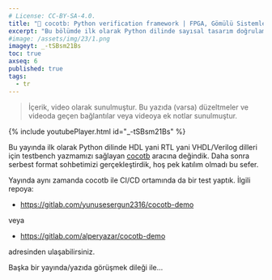 ```yaml
---
# License: CC-BY-SA-4.0.
title: "🔴 cocotb: Python verification framework | FPGA, Gömülü Sistemler Muhabbet | Ortaya Karışık - 3"
excerpt: "Bu bölümde ilk olarak Python dilinde sayısal tasarım doğrulama yapma imkanı sağlayan cocotb'ye bakıp, serbest format muhabbet edeceğiz."
#image: /assets/img/23/1.png
imageyt: _-tSBsm21Bs
toc: true
axseq: 6
published: true
tags:
  - tr
---
```


> İçerik, video olarak sunulmuştur. Bu yazıda (varsa) düzeltmeler ve videoda
> geçen bağlantılar veya videoya ek notlar sunulmuştur.

{% include youtubePlayer.html id="_-tSBsm21Bs" %}

Bu yayında ilk olarak Python dilinde HDL yani RTL yani VHDL/Verilog dilleri için
testbench yazmamızı sağlayan [cocotb](https://www.cocotb.org/) aracına değindik.
Daha sonra serbest format sohbetimizi gerçekleştirdik, hoş pek katılım olmadı bu
sefer.

Yayında aynı zamanda cocotb ile CI/CD ortamında da bir test yaptık.
İlgili repoya:

- <https://gitlab.com/yunusesergun2316/cocotb-demo>

veya

- <https://gitlab.com/alperyazar/cocotb-demo>

adresinden ulaşabilirsiniz.

Başka bir yayında/yazıda görüşmek dileği ile...
